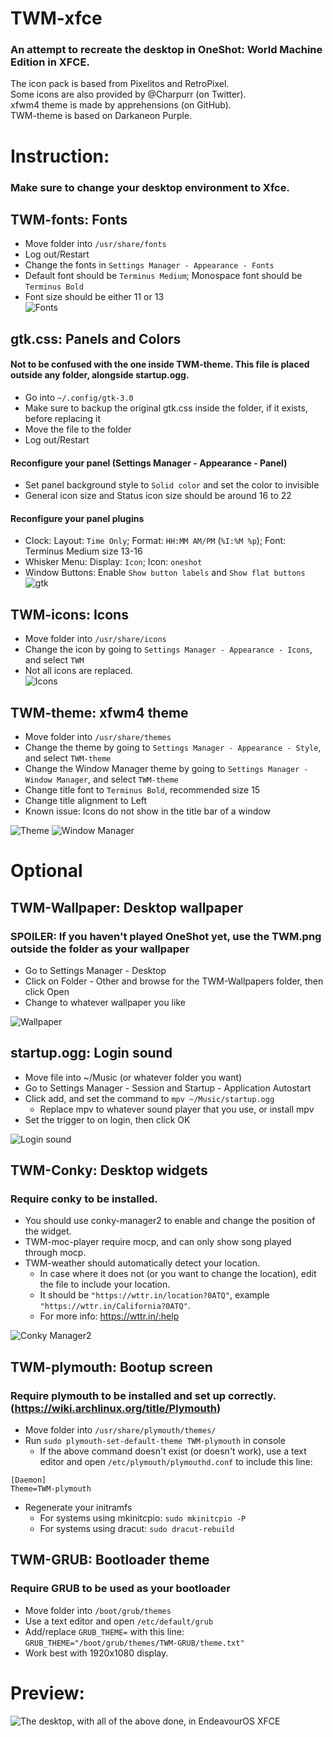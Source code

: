 # TWM-xfce
### An attempt to recreate the desktop in OneShot: World Machine Edition in XFCE.  
The icon pack is based from Pixelitos and RetroPixel.   
Some icons are also provided by @Charpurr (on Twitter).  
xfwm4 theme is made by apprehensions (on GitHub).  
TWM-theme is based on Darkaneon Purple.  

# Instruction:  
### Make sure to change your desktop environment to Xfce.

## TWM-fonts: Fonts
- Move folder into `/usr/share/fonts`
- Log out/Restart
- Change the fonts in `Settings Manager - Appearance - Fonts`
- Default font should be `Terminus Medium`; Monospace font should be `Terminus Bold`
- Font size should be either 11 or 13    
![Fonts](https://github.com/pdn6606/TWM-xfce/assets/31226956/38292757-d508-4844-b7db-c4b3895c6782)

## gtk.css: Panels and Colors
#### Not to be confused with the one inside TWM-theme. This file is placed outside any folder, alongside startup.ogg.
- Go into `~/.config/gtk-3.0`
- Make sure to backup the original gtk.css inside the folder, if it exists, before replacing it
- Move the file to the folder
- Log out/Restart
#### Reconfigure your panel (Settings Manager - Appearance - Panel)
  + Set panel background style to `Solid color` and set the color to invisible
  + General icon size and Status icon size should be around 16 to 22
#### Reconfigure your panel plugins
  + Clock: Layout: `Time Only`; Format: `HH:MM AM/PM` (`%I:%M %p`); Font: Terminus Medium size 13-16
  + Whisker Menu: Display: `Icon`; Icon: `oneshot`
  + Window Buttons: Enable `Show button labels` and `Show flat buttons`
![gtk](https://github.com/pdn6606/TWM-xfce/assets/31226956/8e88be4f-9323-46ef-bfa9-990fca17559f)

## TWM-icons: Icons
- Move folder into `/usr/share/icons`
- Change the icon by going to `Settings Manager - Appearance - Icons`, and select `TWM`
- Not all icons are replaced.    
![Icons](https://github.com/pdn6606/TWM-xfce/assets/31226956/adc1f8ed-210e-443d-b2ed-896fb84e4124)

## TWM-theme: xfwm4 theme
- Move folder into `/usr/share/themes`
- Change the theme by going to `Settings Manager - Appearance - Style`, and select `TWM-theme`
- Change the Window Manager theme by going to `Settings Manager - Window Manager`, and select `TWM-theme`
- Change title font to `Terminus Bold`, recommended size 15
- Change title alignment to Left
- Known issue: Icons do not show in the title bar of a window    

![Theme](https://github.com/pdn6606/TWM-xfce/assets/31226956/46b1a06a-1d3b-44ac-93cf-951f1c280ea5)
![Window Manager](https://github.com/pdn6606/TWM-xfce/assets/31226956/e0063775-1407-4f62-95aa-fe12b60c145d)


# Optional
## TWM-Wallpaper: Desktop wallpaper
### SPOILER: If you haven't played OneShot yet, use the TWM.png outside the folder as your wallpaper
- Go to Settings Manager - Desktop
- Click on Folder - Other and browse for the TWM-Wallpapers folder, then click Open
- Change to whatever wallpaper you like
  
![Wallpaper](https://github.com/pdn6606/TWM-xfce/assets/31226956/4db729b6-b649-40c3-8e05-daff0352f35c)

## startup.ogg: Login sound
- Move file into ~/Music (or whatever folder you want)
- Go to Settings Manager - Session and Startup - Application Autostart
- Click add, and set the command to `mpv ~/Music/startup.ogg`  
  + Replace mpv to whatever sound player that you use, or install mpv
- Set the trigger to on login, then click OK

![Login sound](https://github.com/pdn6606/TWM-xfce/assets/31226956/fad6b27b-0e62-4aad-9847-a32769a91016)

## TWM-Conky: Desktop widgets
### Require conky to be installed.
- You should use conky-manager2 to enable and change the position of the widget.
- TWM-moc-player require mocp, and can only show song played through mocp.
- TWM-weather should automatically detect your location.  
  + In case where it does not (or you want to change the location), edit the file to include your location.  
  + It should be `"https://wttr.in/location?0ATQ"`, example `"https://wttr.in/California?0ATQ"`.  
  + For more info: https://wttr.in/:help

![Conky Manager2](https://github.com/pdn6606/TWM-xfce/assets/31226956/caf3dacf-1834-4a0c-82e1-8dca80e49ebd)

## TWM-plymouth: Bootup screen
### Require plymouth to be installed and set up correctly. (https://wiki.archlinux.org/title/Plymouth)
- Move folder into `/usr/share/plymouth/themes/`
- Run `sudo plymouth-set-default-theme TWM-plymouth` in console
  + If the above command doesn't exist (or doesn't work), use a text editor and open `/etc/plymouth/plymouthd.conf` to include this line:  
```
[Daemon]
Theme=TWM-plymouth
```
- Regenerate your initramfs
  + For systems using mkinitcpio: `sudo mkinitcpio -P`
  + For systems using dracut: `sudo dracut-rebuild`

## TWM-GRUB: Bootloader theme
### Require GRUB to be used as your bootloader
- Move folder into `/boot/grub/themes`
- Use a text editor and open `/etc/default/grub`
- Add/replace `GRUB_THEME=` with this line: `GRUB_THEME="/boot/grub/themes/TWM-GRUB/theme.txt"`
- Work best with 1920x1080 display.  

# Preview:
![The desktop, with all of the above done, in EndeavourOS XFCE](https://github.com/pdn6606/TWM-xfce/assets/31226956/e9421ee1-ce0a-4158-865d-b4c87642d738)


